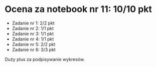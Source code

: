 # Ocena za notebook nr 11: 10/10 pkt
* Zadanie nr 1: 2/2 pkt
* Zadanie nr 2: 1/1 pkt
* Zadanie nr 3: 1/1 pkt
* Zadanie nr 4: 1/1 pkt
* Zadanie nr 5: 2/2 pkt
* Zadanie nr 6: 3/3 pkt

Duży plus za podpisywanie wykresów.
